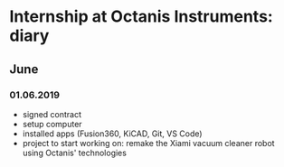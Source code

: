 # Internship at Octanis Instruments: diary

## June

### 01.06.2019
- signed contract
- setup computer
- installed apps (Fusion360, KiCAD, Git, VS Code)
- project to start working on: remake the Xiami vacuum cleaner robot using Octanis' technologies

